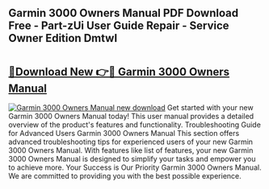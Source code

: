 ## Garmin 3000 Owners Manual PDF Download Free - Part-zUi User Guide Repair - Service Owner Edition DmtwI

# <h2><a href="http://bc7704.oget.top/?id=Garmin+3000+Owners+Manual">🔗Download New 👉🔴 Garmin 3000 Owners Manual</a></h2>

[![Garmin 3000 Owners Manual new download](https://i.imgur.com/5g1atiW.png)](http://bc7704.oget.top/?id=Garmin+3000+Owners+Manual)
Get started with your new Garmin 3000 Owners Manual today! This user manual provides a detailed overview of the product's features and functionality. Troubleshooting Guide for Advanced Users Garmin 3000 Owners Manual This section offers advanced troubleshooting tips for experienced users of your new Garmin 3000 Owners Manual. With features like list of features, your new Garmin 3000 Owners Manual is designed to simplify your tasks and empower you to achieve more. Your Success is Our Priority Garmin 3000 Owners Manual. We are committed to providing you with the best possible experience.
